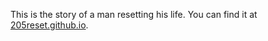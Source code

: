 This is the story of a man resetting his life. You can find it at [205reset.github.io](http://205reset.github.io).